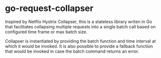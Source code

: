# go-request-collapser
Inspired by Netflix Hystrix Collapser, this is a stateless library writen in Go that facilitates collapsing multiple requests into a single batch call based on configured time frame or max batch size.

Collapser is instantiated by providing the batch function and time interval at which it would be invoked. 
It is also possible to provide a fallback function that would be invoked in case the batch command returns an error. 
